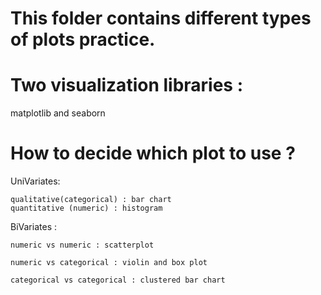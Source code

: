 # This folder contains different types of plots practice. 
# Two visualization libraries :
  matplotlib  and seaborn 
# How to decide which plot to use ?
UniVariates:
    
    qualitative(categorical) : bar chart
    quantitative (numeric) : histogram  

BiVariates :
    
    numeric vs numeric : scatterplot

    numeric vs categorical : violin and box plot

    categorical vs categorical : clustered bar chart 


